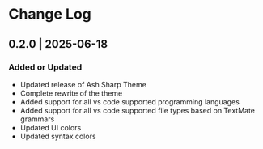 # Change Log

## 0.2.0 | 2025-06-18

### Added or Updated
- Updated release of Ash Sharp Theme
- Complete rewrite of the theme
- Added support for all vs code supported programming languages
- Added support for all vs code supported file types based on TextMate grammars
- Updated UI colors
- Updated syntax colors

